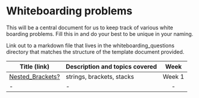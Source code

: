 # Whiteboarding problems

This will be a central document for us to keep track of various white boarding problems. Fill this in and do your best to be unique in your naming.

Link out to a markdown file that lives in the whiteboarding_questions directory that matches the structure of the template document provided.

| Title (link)| Description and topics covered| Week |
| ---|---|:---:|
| [Nested_Brackets?](https://goo.gl/RD9qbX)| strings, brackets, stacks | Week 1 |
| - | - | - |
